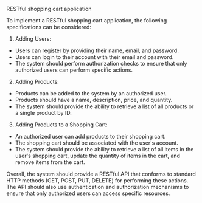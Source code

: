 RESTful shopping cart application

To implement a RESTful shopping cart application, the following specifications can be considered:

1. Adding Users:
- Users can register by providing their name, email, and password.
- Users can login to their account with their email and password.
- The system should perform authorization checks to ensure that only authorized users can perform specific actions.

2. Adding Products:
- Products can be added to the system by an authorized user.
- Products should have a name, description, price, and quantity.
- The system should provide the ability to retrieve a list of all products or a single product by ID.

3. Adding Products to a Shopping Cart:
- An authorized user can add products to their shopping cart.
- The shopping cart should be associated with the user's account.
- The system should provide the ability to retrieve a list of all items in the user's shopping cart, update the quantity of items in the cart, and remove items from the cart.

Overall, the system should provide a RESTful API that conforms to standard HTTP methods (GET, POST, PUT, DELETE) for performing these actions. The API should also use authentication and authorization mechanisms to ensure that only authorized users can access specific resources. 
